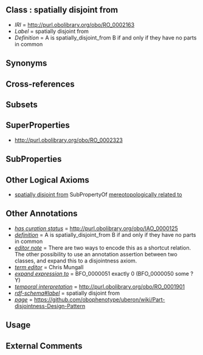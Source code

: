
## Class : spatially disjoint from

 * *IRI* = http://purl.obolibrary.org/obo/RO_0002163
 * *Label* = spatially disjoint from
 * *Definition* = A is spatially_disjoint_from B if and only if they have no parts in common

## Synonyms


## Cross-references


## Subsets


## SuperProperties

 * <http://purl.obolibrary.org/obo/RO_0002323>

## SubProperties


## Other Logical Axioms

 * [spatially disjoint from](../../RO/63/RO_0002163.md) SubPropertyOf [mereotopologically related to](../../RO/23/RO_0002323.md)

## Other Annotations

 * *[has curation status](../../IAO/14/IAO_0000114.md)* = http://purl.obolibrary.org/obo/IAO_0000125
 * *[definition](../../IAO/15/IAO_0000115.md)* = A is spatially_disjoint_from B if and only if they have no parts in common
 * *[editor note](../../IAO/16/IAO_0000116.md)* = There are two ways to encode this as a shortcut relation. The other possibility to use an annotation assertion between two classes, and expand this to a disjointness axiom. 
 * *[term editor](../../IAO/17/IAO_0000117.md)* = Chris Mungall
 * *[expand expression to](../../IAO/24/IAO_0000424.md)* = BFO_0000051 exactly 0 (BFO_0000050 some ?Y)
 * *[temporal interpretation](../../RO/00/RO_0001900.md)* = http://purl.obolibrary.org/obo/RO_0001901
 * *[rdf-schema#label](../../el/rdf-schema#label.md)* = spatially disjoint from
 * *[page](../../ge/page.md)* = https://github.com/obophenotype/uberon/wiki/Part-disjointness-Design-Pattern

## Usage


## External Comments

